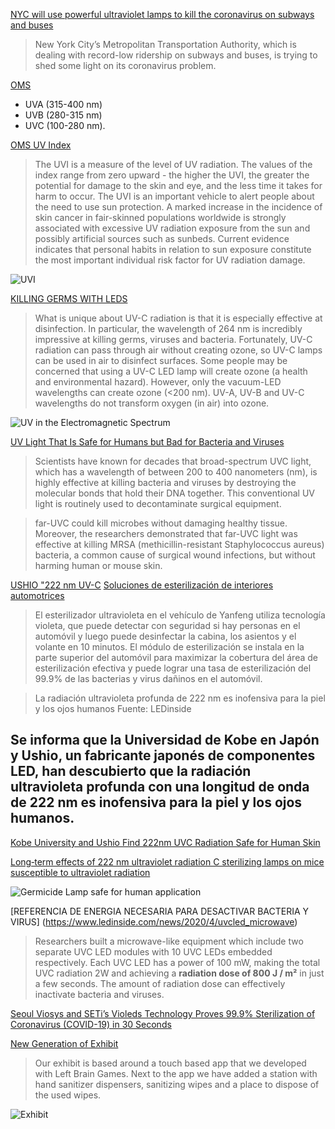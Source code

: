 [NYC will use powerful ultraviolet lamps to kill the coronavirus on subways and buses](https://www.theverge.com/2020/5/4/21246491/nyc-mta-ultraviolet-light-uvc-subway-bus-coronavirus)
> New York City’s Metropolitan Transportation Authority, which is dealing with record-low ridership on subways and buses, is trying to shed some light on its coronavirus problem.

[OMS](https://www.who.int/uv/uv_and_health/en/ "Ultraviolet radiation and health")

* UVA (315-400 nm)
* UVB (280-315 nm)
* UVC (100-280 nm).

[OMS UV Index](https://www.who.int/uv/intersunprogramme/activities/uv_index/en/)

> The UVI is a measure of the level of UV radiation.
The values of the index range from zero upward - the higher the UVI, the greater the potential for damage to the skin and eye, and the less time it takes for harm to occur.
The UVI is an important vehicle to alert people about the need to use sun protection.
A marked increase in the incidence of skin cancer in fair-skinned populations worldwide is strongly associated with excessive UV radiation exposure from the sun and possibly artificial sources such as sunbeds. Current evidence indicates that personal habits in relation to sun exposure constitute the most important individual risk factor for UV radiation damage.

![UVI](https://www.who.int/uv/intersunprogramme/activities/en/uvcodes.jpg)

[KILLING GERMS WITH LEDS](https://materion.com/resource-center/newsletters/materials-news-stats-and-chats/killing-germs-with-leds)

> What is unique about UV-C radiation is that it is especially effective at disinfection. In particular, the wavelength of 264 nm is incredibly impressive at killing germs, viruses and bacteria. Fortunately, UV-C radiation can pass through air without creating ozone, so UV-C lamps can be used in air to disinfect surfaces. Some people may be concerned that using a UV-C LED lamp will create ozone (a health and environmental hazard).   However, only the vacuum-LED wavelengths can create ozone (<200 nm). UV-A, UV-B and UV-C wavelengths do not transform oxygen (in air) into ozone.

![UV in the Electromagnetic Spectrum](https://materion.com/-/media/images/business-units/advanced-materials-group/me/newsletter-images-2016_targeted-emails/uv-in-electromagnetic-spectrum_600.jpg?la=en&hash=A30103FD712FBA4B4D055B82197580FC)

[UV Light That Is Safe for Humans but Bad for Bacteria and Viruses](https://www.genengnews.com/topics/translational-medicine/uv-light-that-is-safe-for-humans-but-bad-for-bacteria-and-viruses/)

> Scientists have known for decades that broad-spectrum UVC light, which has a wavelength of between 200 to 400 nanometers (nm), is highly effective at killing bacteria and viruses by destroying the molecular bonds that hold their DNA together. This conventional UV light is routinely used to decontaminate surgical equipment.

> far-UVC could kill microbes without damaging healthy tissue. Moreover, the researchers demonstrated that far-UVC light was effective at killing MRSA (methicillin-resistant Staphylococcus aureus) bacteria, a common cause of surgical wound infections, but without harming human or mouse skin.

[USHIO "222 nm UV-C](https://www.ushio.co.jp/en/)
[Soluciones de esterilización de interiores automotrices](http://www.siscmag.com/news/show-3209.html)
> El esterilizador ultravioleta en el vehículo de Yanfeng utiliza tecnología violeta, que puede detectar con seguridad si hay personas en el automóvil y luego puede desinfectar la cabina, los asientos y el volante en 10 minutos. El módulo de esterilización se instala en la parte superior del automóvil para maximizar la cobertura del área de esterilización efectiva y puede lograr una tasa de esterilización del 99.9% de las bacterias y virus dañinos en el automóvil.

> La radiación ultravioleta profunda de 222 nm es inofensiva para la piel y los ojos humanos Fuente: LEDinside

## Se informa que la Universidad de Kobe en Japón y Ushio, un fabricante japonés de componentes LED, han descubierto que la radiación ultravioleta profunda con una longitud de onda de 222 nm es inofensiva para la piel y los ojos humanos.
[Kobe University and Ushio Find 222nm UVC Radiation Safe for Human Skin](https://www.ledinside.com/news/2020/4/222nm_uvc_harmless)


[Long‐term effects of 222 nm ultraviolet radiation C sterilizing lamps on mice susceptible to ultraviolet radiation](https://onlinelibrary.wiley.com/doi/abs/10.1111/php.13269)


![Germicide Lamp safe for human application](http://www.siscmag.com/upload/202004/14/202004141333273138.jpg)

[REFERENCIA DE ENERGIA NECESARIA PARA DESACTIVAR BACTERIA Y VIRUS] (https://www.ledinside.com/news/2020/4/uvcled_microwave)
> Researchers built a microwave-like equipment which include two separate UVC LED modules with 10 UVC LEDs embedded respectively. Each UVC LED has a power of 100 mW, making the total UVC radiation 2W and achieving a **radiation dose of 800 J / m²** in just a few seconds. The amount of radiation dose can effectively inactivate bacteria and viruses.

[Seoul Viosys and SETi’s Violeds Technology Proves 99.9% Sterilization of Coronavirus (COVID-19) in 30 Seconds](https://www.ledinside.com/news/2020/4/uvled_seoulviosys_seti)

[New Generation of Exhibit](https://www.lrdesignbuild.com/blog/2020/4/2/sanitize-help-stop-the-spread-of-viruses-and-germs)

> Our exhibit is based around a touch based app that we developed with Left Brain Games.  Next to the app we have added a station with hand sanitizer dispensers, sanitizing wipes and a place to dispose of the used wipes.

![Exhibit](https://images.squarespace-cdn.com/content/v1/53b5d2a1e4b0f56649f6112a/1585859311441-834757DKHPBR2WU73U1F/ke17ZwdGBToddI8pDm48kDep9qb9-272I3GphUMymZ97gQa3H78H3Y0txjaiv_0fDoOvxcdMmMKkDsyUqMSsMWxHk725yiiHCCLfrh8O1z4YTzHvnKhyp6Da-NYroOW3ZGjoBKy3azqku80C789l0mC7VQwPzsd1MRVdmB3-kIH_DCvRn5vcaj_pubFDG151y_hbKz61-xfeiJ18wuDJAg/Sanitize+-+LR+Design%2BBuild+-+Science+Kinetics.png?format=1500w)
